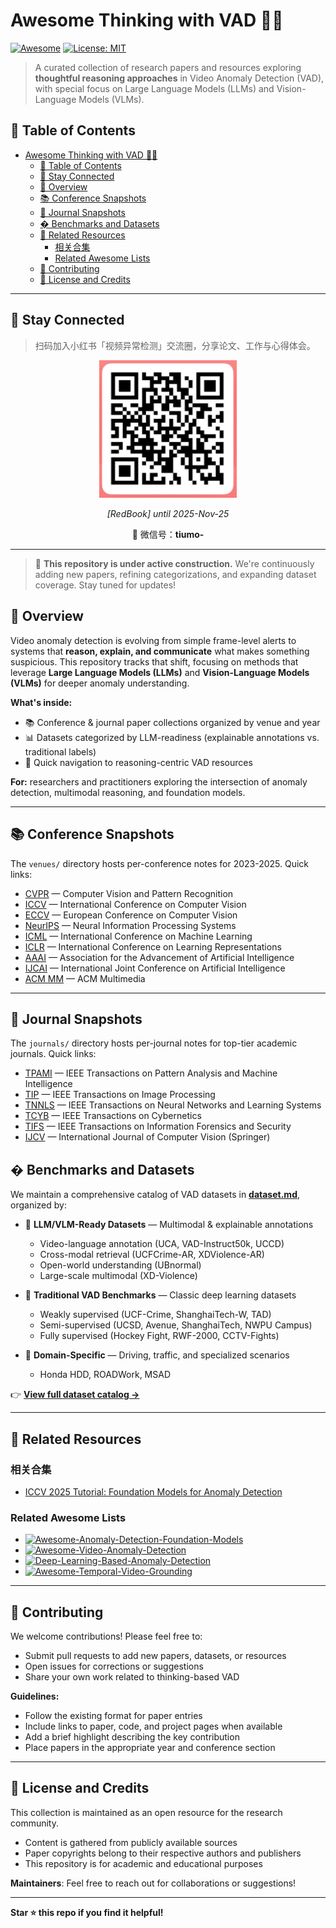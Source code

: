 # Awesome Thinking with VAD 🧠🎥

[![Awesome](https://awesome.re/badge.svg)](https://awesome.re)
[![License: MIT](https://img.shields.io/badge/License-MIT-yellow.svg)](https://opensource.org/licenses/MIT)

> A curated collection of research papers and resources exploring **thoughtful reasoning approaches** in Video Anomaly Detection (VAD), with special focus on Large Language Models (LLMs) and Vision-Language Models (VLMs).

## 📖 Table of Contents

- [Awesome Thinking with VAD 🧠🎥](#awesome-thinking-with-vad-)
  - [📖 Table of Contents](#-table-of-contents)
  - [🤝 Stay Connected](#-stay-connected)
  - [🌟 Overview](#-overview)
  - [📚 Conference Snapshots](#-conference-snapshots)
  - [📰 Journal Snapshots](#-journal-snapshots)
  - [� Benchmarks and Datasets](#-benchmarks-and-datasets)
  - [🔗 Related Resources](#-related-resources)
    - [相关合集](#相关合集)
    - [Related Awesome Lists](#related-awesome-lists)
  - [🤝 Contributing](#-contributing)
  - [📜 License and Credits](#-license-and-credits)

---

## 🤝 Stay Connected

> 扫码加入小红书「视频异常检测」交流圈，分享论文、工作与心得体会。

<div align="center">
  <img src="assets/qrcode/redbook[25.11.25].JPG" alt="Thinking with VAD Xiaohongshu QR code" width="220">
  <p><em>[RedBook] until 2025-Nov-25</em></p>
  <p>📱 微信号：<strong>tiumo-</strong></p>
</div>

---

> 🚧 **This repository is under active construction.** We're continuously adding new papers, refining categorizations, and expanding dataset coverage. Stay tuned for updates!

## 🌟 Overview

Video anomaly detection is evolving from simple frame-level alerts to systems that **reason, explain, and communicate** what makes something suspicious. This repository tracks that shift, focusing on methods that leverage **Large Language Models (LLMs)** and **Vision-Language Models (VLMs)** for deeper anomaly understanding.

**What's inside:**
- 📚 Conference & journal paper collections organized by venue and year
- 📊 Datasets categorized by LLM-readiness (explainable annotations vs. traditional labels)
- 🔗 Quick navigation to reasoning-centric VAD resources

**For:** researchers and practitioners exploring the intersection of anomaly detection, multimodal reasoning, and foundation models.

---

## 📚 Conference Snapshots

The `venues/` directory hosts per-conference notes for 2023-2025. Quick links:

- [CVPR](venues/cvpr.md) — Computer Vision and Pattern Recognition
- [ICCV](venues/iccv.md) — International Conference on Computer Vision
- [ECCV](venues/eccv.md) — European Conference on Computer Vision
- [NeurIPS](venues/neurips.md) — Neural Information Processing Systems
- [ICML](venues/icml.md) — International Conference on Machine Learning
- [ICLR](venues/iclr.md) — International Conference on Learning Representations
- [AAAI](venues/aaai.md) — Association for the Advancement of Artificial Intelligence
- [IJCAI](venues/ijcai.md) — International Joint Conference on Artificial Intelligence
- [ACM MM](venues/acmmm.md) — ACM Multimedia

---

## 📰 Journal Snapshots

The `journals/` directory hosts per-journal notes for top-tier academic journals. Quick links:

- [TPAMI](journals/tpami.md) — IEEE Transactions on Pattern Analysis and Machine Intelligence
- [TIP](journals/tip.md) — IEEE Transactions on Image Processing
- [TNNLS](journals/tnnls.md) — IEEE Transactions on Neural Networks and Learning Systems
- [TCYB](journals/tcyb.md) — IEEE Transactions on Cybernetics
- [TIFS](journals/tifs.md) — IEEE Transactions on Information Forensics and Security
- [IJCV](journals/ijcv.md) — International Journal of Computer Vision (Springer)




## � Benchmarks and Datasets

We maintain a comprehensive catalog of VAD datasets in **[dataset.md](dataset.md)**, organized by:

- 🤖 **LLM/VLM-Ready Datasets** — Multimodal & explainable annotations
  - Video-language annotation (UCA, VAD-Instruct50k, UCCD)
  - Cross-modal retrieval (UCFCrime-AR, XDViolence-AR)
  - Open-world understanding (UBnormal)
  - Large-scale multimodal (XD-Violence)

- 🔧 **Traditional VAD Benchmarks** — Classic deep learning datasets
  - Weakly supervised (UCF-Crime, ShanghaiTech-W, TAD)
  - Semi-supervised (UCSD, Avenue, ShanghaiTech, NWPU Campus)
  - Fully supervised (Hockey Fight, RWF-2000, CCTV-Fights)

- 🚗 **Domain-Specific** — Driving, traffic, and specialized scenarios
  - Honda HDD, ROADWork, MSAD

👉 **[View full dataset catalog →](dataset.md)**

---

## 🔗 Related Resources

### 相关合集

- [ICCV 2025 Tutorial: Foundation Models for Anomaly Detection](https://sites.google.com/view/iccv2025-tutorial-fm-driven-ad/home)

### Related Awesome Lists

- [![Awesome-Anomaly-Detection-Foundation-Models](https://img.shields.io/badge/Awesome-Anomaly_Detection_Foundation_Models-black?logo=github)](https://github.com/mala-lab/Awesome-Anomaly-Detection-Foundation-Models)
- [![Awesome-Video-Anomaly-Detection](https://img.shields.io/badge/Awesome-Video_Anomaly_Detection-black?logo=github)](https://github.com/fjchange/awesome-video-anomaly-detection)
- [![Deep-Learning-Based-Anomaly-Detection](https://img.shields.io/badge/Awesome-Deep_Learning_Anomaly_Detection-black?logo=github)](https://github.com/bitzhangcy/Deep-Learning-Based-Anomaly-Detection)
- [![Awesome-Temporal-Video-Grounding](https://img.shields.io/badge/Awesome-Temporal_Video_Grounding-black?logo=github)](https://github.com/Tangkfan/Awesome-Temporal-Video-Grounding)

---

## 🤝 Contributing

We welcome contributions! Please feel free to:

- Submit pull requests to add new papers, datasets, or resources
- Open issues for corrections or suggestions
- Share your own work related to thinking-based VAD

**Guidelines:**
- Follow the existing format for paper entries
- Include links to paper, code, and project pages when available
- Add a brief highlight describing the key contribution
- Place papers in the appropriate year and conference section

---

## 📜 License and Credits

This collection is maintained as an open resource for the research community. 

- Content is gathered from publicly available sources
- Paper copyrights belong to their respective authors and publishers
- This repository is for academic and educational purposes

**Maintainers**: Feel free to reach out for collaborations or suggestions!

---

**Star ⭐ this repo if you find it helpful!**